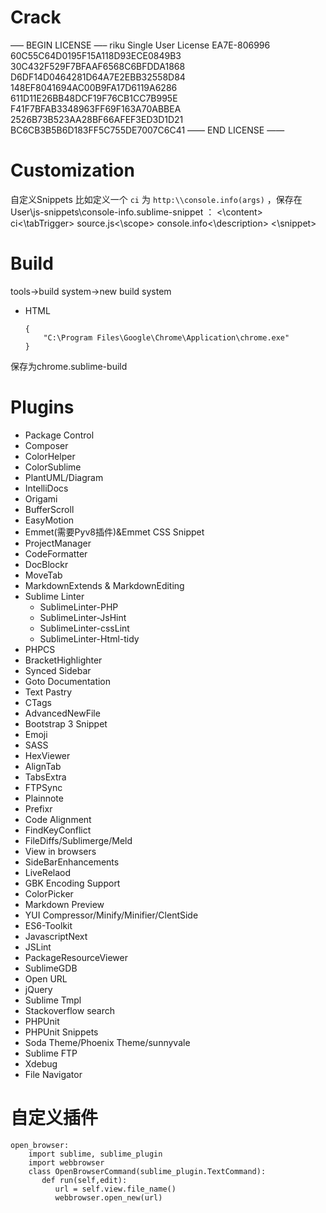 # Crack

—– BEGIN LICENSE —–
riku
Single User License
EA7E-806996
60C55C64D0195F15A118D93ECE0849B3
30C432F529F7BFAAF6568C6BFDDA1868
D6DF14D0464281D64A7E2EBB32558D84
148EF8041694AC00B9FA17D6119A6286
611D11E26BB48DCF19F76CB1CC7B995E
F41F7BFAB3348963FF69F163A70ABBEA
2526B73B523AA28BF66AFEF3ED3D1D21
BC6CB3B5B6D183FF5C755DE7007C6C41
—— END LICENSE ——

# Customization

自定义Snippets
    比如定义一个 `ci` 为 `http:\\console.info(args)` ，保存在 User\js-snippets\console-info.sublime-snippet ：
    <snippet>
        <content><![CDATA[console.info(${1})]]><\content>
        <tabTrigger>ci<\tabTrigger>
        <scope>source.js<\scope>
        <description>console.info<\description>
    <\snippet>

# Build

tools->build system->new build system

- HTML

    ```
    {
        "C:\Program Files\Google\Chrome\Application\chrome.exe"
    }
    ```

保存为chrome.sublime-build


# Plugins

- Package Control
- Composer
- ColorHelper
- ColorSublime
- PlantUML/Diagram
- IntelliDocs
- Origami
- BufferScroll
- EasyMotion
- Emmet(需要Pyv8插件)&Emmet CSS Snippet
- ProjectManager
- CodeFormatter
- DocBlockr
- MoveTab
- MarkdownExtends & MarkdownEditing
- Sublime Linter
    + SublimeLinter-PHP
    + SublimeLinter-JsHint
    + SublimeLinter-cssLint
    + SublimeLinter-Html-tidy
- PHPCS
- BracketHighlighter
- Synced Sidebar
- Goto Documentation
- Text Pastry
- CTags
- AdvancedNewFile
- Bootstrap 3 Snippet
- Emoji
- SASS
- HexViewer
- AlignTab
- TabsExtra
- FTPSync
- Plainnote
- Prefixr
- Code Alignment
- FindKeyConflict
- FileDiffs/Sublimerge/Meld
- View in browsers
- SideBarEnhancements
- LiveRelaod
- GBK Encoding Support
- ColorPicker
- Markdown Preview
- YUI Compressor/Minify/Minifier/ClentSide
- ES6-Toolkit
- JavascriptNext
- JSLint
- PackageResourceViewer
- SublimeGDB
- Open URL
- jQuery
- Sublime Tmpl
- Stackoverflow search
- PHPUnit
- PHPUnit Snippets
- Soda Theme/Phoenix Theme/sunnyvale
- Sublime FTP
- Xdebug
- File Navigator

# 自定义插件
    open_browser:
        import sublime, sublime_plugin
        import webbrowser
        class OpenBrowserCommand(sublime_plugin.TextCommand):
           def run(self,edit):
              url = self.view.file_name()
              webbrowser.open_new(url)

